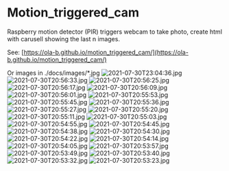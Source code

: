 # Motion_triggered_cam
Raspberry motion detector (PIR) triggers webcam to take photo, create html with carusell showing the last n images.

See: [https://ola-b.github.io/motion_triggered_cam/](https://ola-b.github.io/motion_triggered_cam/)


Or images in ./docs/images/*.jpg
![2021-07-30T23:04:36.jpg](https://github.com/Ola-B/motion_triggered_cam/blob/main/docs/images/2021-07-30T23:04:36.jpg "2021-07-30T23:04:36.jpg")
![2021-07-30T20:56:33.jpg](https://github.com/Ola-B/motion_triggered_cam/blob/main/docs/images/2021-07-30T20:56:33.jpg "2021-07-30T20:56:33.jpg")
![2021-07-30T20:56:25.jpg](https://github.com/Ola-B/motion_triggered_cam/blob/main/docs/images/2021-07-30T20:56:25.jpg "2021-07-30T20:56:25.jpg")
![2021-07-30T20:56:17.jpg](https://github.com/Ola-B/motion_triggered_cam/blob/main/docs/images/2021-07-30T20:56:17.jpg "2021-07-30T20:56:17.jpg")
![2021-07-30T20:56:09.jpg](https://github.com/Ola-B/motion_triggered_cam/blob/main/docs/images/2021-07-30T20:56:09.jpg "2021-07-30T20:56:09.jpg")
![2021-07-30T20:56:01.jpg](https://github.com/Ola-B/motion_triggered_cam/blob/main/docs/images/2021-07-30T20:56:01.jpg "2021-07-30T20:56:01.jpg")
![2021-07-30T20:55:53.jpg](https://github.com/Ola-B/motion_triggered_cam/blob/main/docs/images/2021-07-30T20:55:53.jpg "2021-07-30T20:55:53.jpg")
![2021-07-30T20:55:45.jpg](https://github.com/Ola-B/motion_triggered_cam/blob/main/docs/images/2021-07-30T20:55:45.jpg "2021-07-30T20:55:45.jpg")
![2021-07-30T20:55:36.jpg](https://github.com/Ola-B/motion_triggered_cam/blob/main/docs/images/2021-07-30T20:55:36.jpg "2021-07-30T20:55:36.jpg")
![2021-07-30T20:55:27.jpg](https://github.com/Ola-B/motion_triggered_cam/blob/main/docs/images/2021-07-30T20:55:27.jpg "2021-07-30T20:55:27.jpg")
![2021-07-30T20:55:20.jpg](https://github.com/Ola-B/motion_triggered_cam/blob/main/docs/images/2021-07-30T20:55:20.jpg "2021-07-30T20:55:20.jpg")
![2021-07-30T20:55:11.jpg](https://github.com/Ola-B/motion_triggered_cam/blob/main/docs/images/2021-07-30T20:55:11.jpg "2021-07-30T20:55:11.jpg")
![2021-07-30T20:55:03.jpg](https://github.com/Ola-B/motion_triggered_cam/blob/main/docs/images/2021-07-30T20:55:03.jpg "2021-07-30T20:55:03.jpg")
![2021-07-30T20:54:55.jpg](https://github.com/Ola-B/motion_triggered_cam/blob/main/docs/images/2021-07-30T20:54:55.jpg "2021-07-30T20:54:55.jpg")
![2021-07-30T20:54:45.jpg](https://github.com/Ola-B/motion_triggered_cam/blob/main/docs/images/2021-07-30T20:54:45.jpg "2021-07-30T20:54:45.jpg")
![2021-07-30T20:54:38.jpg](https://github.com/Ola-B/motion_triggered_cam/blob/main/docs/images/2021-07-30T20:54:38.jpg "2021-07-30T20:54:38.jpg")
![2021-07-30T20:54:30.jpg](https://github.com/Ola-B/motion_triggered_cam/blob/main/docs/images/2021-07-30T20:54:30.jpg "2021-07-30T20:54:30.jpg")
![2021-07-30T20:54:22.jpg](https://github.com/Ola-B/motion_triggered_cam/blob/main/docs/images/2021-07-30T20:54:22.jpg "2021-07-30T20:54:22.jpg")
![2021-07-30T20:54:14.jpg](https://github.com/Ola-B/motion_triggered_cam/blob/main/docs/images/2021-07-30T20:54:14.jpg "2021-07-30T20:54:14.jpg")
![2021-07-30T20:54:05.jpg](https://github.com/Ola-B/motion_triggered_cam/blob/main/docs/images/2021-07-30T20:54:05.jpg "2021-07-30T20:54:05.jpg")
![2021-07-30T20:53:57.jpg](https://github.com/Ola-B/motion_triggered_cam/blob/main/docs/images/2021-07-30T20:53:57.jpg "2021-07-30T20:53:57.jpg")
![2021-07-30T20:53:49.jpg](https://github.com/Ola-B/motion_triggered_cam/blob/main/docs/images/2021-07-30T20:53:49.jpg "2021-07-30T20:53:49.jpg")
![2021-07-30T20:53:40.jpg](https://github.com/Ola-B/motion_triggered_cam/blob/main/docs/images/2021-07-30T20:53:40.jpg "2021-07-30T20:53:40.jpg")
![2021-07-30T20:53:32.jpg](https://github.com/Ola-B/motion_triggered_cam/blob/main/docs/images/2021-07-30T20:53:32.jpg "2021-07-30T20:53:32.jpg")
![2021-07-30T20:53:23.jpg](https://github.com/Ola-B/motion_triggered_cam/blob/main/docs/images/2021-07-30T20:53:23.jpg "2021-07-30T20:53:23.jpg")

